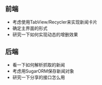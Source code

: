 ## 前端
- 考虑使用TabView/Recycler来实现新闻卡片
- 确定主界面的形式
- 研究一下如何实现动态的增删效果

## 后端
- 看一下如何解析抓取的新闻
- 考虑用SugarORM保存新闻对象
- 研究一下分享的接口怎么用
